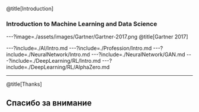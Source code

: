 @title[Introduction]
### Introduction to Machine Learning and Data Science

---?image=./assets/images/Gartner/Gartner-2017.png
@title[Gartner 2017]

---?include=./AI/Intro.md
---?include=./Profession/Intro.md
---?include=./NeuralNetwork/Intro.md
---?include=./NeuralNetwork/GAN.md
---?include=./DeepLearning/RL/Intro.md
---?include=./DeepLearning/RL/AlphaZero.md

---
@title[Thanks]
## Спасибо за внимание
